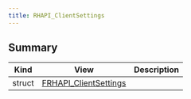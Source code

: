 ```yaml
---
title: RHAPI_ClientSettings
---
```


## Summary
| Kind | View | Description |
|------|------|-------------|
|struct|[FRHAPI_ClientSettings](/unreal-plugins/all/structfrhapi__clientsettings/#structFRHAPI__ClientSettings)||
